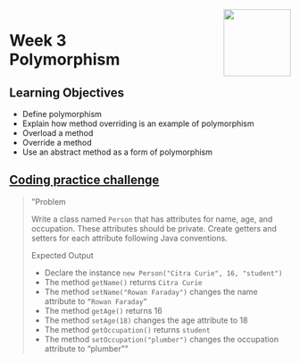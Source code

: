 <a href="../">
  <img src="/img/Object_Oriented_Java_Inheritance_and_Encapsulation_logo.avif" width="120" align="right">
</a>

# Week 3 <br> Polymorphism

## Learning Objectives
- Define polymorphism
- Explain how method overriding is an example of polymorphism
- Overload a method
- Override a method
- Use an abstract method as a form of polymorphism

## [Coding practice challenge](./LabChallenge.java)

>"Problem
>
>Write a class named `Person` that has attributes for name, age, and occupation. These attributes should be private. Create getters and setters for each attribute following Java conventions.
>
>Expected Output
>- Declare the instance `new Person("Citra Curie", 16, "student")`
>- The method `getName()` returns `Citra Curie`
>- The method `setName("Rowan Faraday")` changes the name attribute to `“Rowan Faraday”`
>- The method `getAge()` returns 16
>- The method `setAge(18)` changes the age attribute to 18
>- The method `getOccupation()` returns `student`
>- The method `setOccupation("plumber")` changes the occupation attribute to “plumber”"
